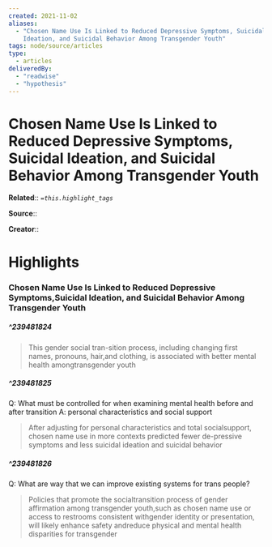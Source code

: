 ```yaml
---
created: 2021-11-02
aliases:
  - "Chosen Name Use Is Linked to Reduced Depressive Symptoms, Suicidal
    Ideation, and Suicidal Behavior Among Transgender Youth"
tags: node/source/articles
type:
  - articles
deliveredBy:
  - "readwise"
  - "hypothesis"
---
```

# Chosen Name Use Is Linked to Reduced Depressive Symptoms, Suicidal Ideation, and Suicidal Behavior Among Transgender Youth

**Related**:: 
*`=this.highlight_tags`*

**Source**:: 

**Creator**::

# Highlights
### Chosen Name Use Is Linked to Reduced Depressive Symptoms,Suicidal Ideation, and Suicidal Behavior Among Transgender Youth
##### ^239481824
  
> This gender social tran-sition process, including changing first names, pronouns, hair,and clothing, is associated with better mental health amongtransgender youth 

##### ^239481825
Q: What must be controlled for when examining mental health before and after transition
A: personal characteristics and social support  
> After adjusting for personal characteristics and total socialsupport, chosen name use in more contexts predicted fewer de-pressive symptoms and less suicidal ideation and suicidal behavior 

##### ^239481826
Q: What are way that we can improve existing systems for trans people?  
> Policies that promote the socialtransition process of gender affirmation among transgender youth,such as chosen name use or access to restrooms consistent withgender identity or presentation, will likely enhance safety andreduce physical and mental health disparities for transgender 

